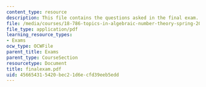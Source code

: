 ```yaml
---
content_type: resource
description: This file contains the questions asked in the final exam.
file: /media/courses/18-786-topics-in-algebraic-number-theory-spring-2006/456654315420bec21d6ecfd39eeb5edd_finalexam.pdf
file_type: application/pdf
learning_resource_types:
- Exams
ocw_type: OCWFile
parent_title: Exams
parent_type: CourseSection
resourcetype: Document
title: finalexam.pdf
uid: 45665431-5420-bec2-1d6e-cfd39eeb5edd
---
```

